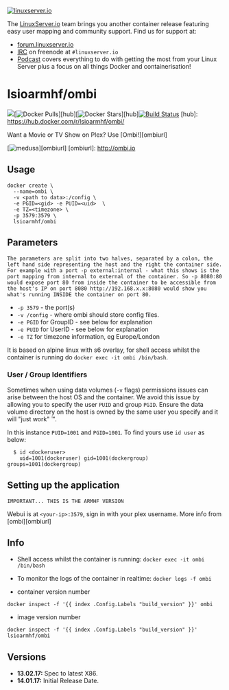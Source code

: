 [linuxserverurl]: https://linuxserver.io
[forumurl]: https://forum.linuxserver.io
[ircurl]: https://www.linuxserver.io/irc/
[podcasturl]: https://www.linuxserver.io/podcast/

[![linuxserver.io](https://raw.githubusercontent.com/linuxserver/docker-templates/master/linuxserver.io/img/linuxserver_medium.png)][linuxserverurl]

The [LinuxServer.io][linuxserverurl] team brings you another container release featuring easy user mapping and community support. Find us for support at:
* [forum.linuxserver.io][forumurl]
* [IRC][ircurl] on freenode at `#linuxserver.io`
* [Podcast][podcasturl] covers everything to do with getting the most from your Linux Server plus a focus on all things Docker and containerisation!

# lsioarmhf/ombi
[![](https://images.microbadger.com/badges/image/lsioarmhf/ombi.svg)](http://microbadger.com/images/lsioarmhf/ombi "Get your own image badge on microbadger.com")[![Docker Pulls](https://img.shields.io/docker/pulls/lsioarmhf/ombi.svg)][hub][![Docker Stars](https://img.shields.io/docker/stars/lsioarmhf/ombi.svg)][hub][![Build Status](http://jenkins.linuxserver.io:8080/buildStatus/icon?job=Dockers/LinuxServer.io-armhf/lsioarmhf-ombi)](http://jenkins.linuxserver.io:8080/job/Dockers/job/LinuxServer.io-armhf/job/lsioarmhf-ombi/)
[hub]: https://hub.docker.com/r/lsioarmhf/ombi/

Want a Movie or TV Show on Plex? Use [Ombi!][ombiurl]

[![medusa](https://raw.githubusercontent.com/linuxserver/beta-templates/master/lsiodev/img/plexrequests-banner.png)][ombiurl]
[ombiurl]: http://ombi.io

## Usage

```
docker create \
  --name=ombi \
  -v <path to data>:/config \
  -e PGID=<gid> -e PUID=<uid>  \
  -e TZ=<timezone> \  
  -p 3579:3579 \
  lsioarmhf/ombi
```

## Parameters

`The parameters are split into two halves, separated by a colon, the left hand side representing the host and the right the container side. 
For example with a port -p external:internal - what this shows is the port mapping from internal to external of the container.
So -p 8080:80 would expose port 80 from inside the container to be accessible from the host's IP on port 8080
http://192.168.x.x:8080 would show you what's running INSIDE the container on port 80.`



* `-p 3579` - the port(s)
* `-v /config` - where ombi should store config files.
* `-e PGID` for GroupID - see below for explanation
* `-e PUID` for UserID - see below for explanation
* `-e TZ` for timezone information, eg Europe/London

It is based on alpine linux with s6 overlay, for shell access whilst the container is running do `docker exec -it ombi /bin/bash`.

### User / Group Identifiers

Sometimes when using data volumes (`-v` flags) permissions issues can arise between the host OS and the container. We avoid this issue by allowing you to specify the user `PUID` and group `PGID`. Ensure the data volume directory on the host is owned by the same user you specify and it will "just work" ™.

In this instance `PUID=1001` and `PGID=1001`. To find yours use `id user` as below:

```
  $ id <dockeruser>
    uid=1001(dockeruser) gid=1001(dockergroup) groups=1001(dockergroup)
```

## Setting up the application
`IMPORTANT... THIS IS THE ARMHF VERSION`

Webui is at `<your-ip>:3579`, sign in with your plex username. More info from [ombi][ombiurl]

## Info

* Shell access whilst the container is running: `docker exec -it ombi /bin/bash`
* To monitor the logs of the container in realtime: `docker logs -f ombi`

* container version number 

`docker inspect -f '{{ index .Config.Labels "build_version" }}' ombi`

* image version number

`docker inspect -f '{{ index .Config.Labels "build_version" }}' lsioarmhf/ombi`

## Versions

+ **13.02.17:** Spec to latest X86.
+ **14.01.17:** Initial Release Date.
